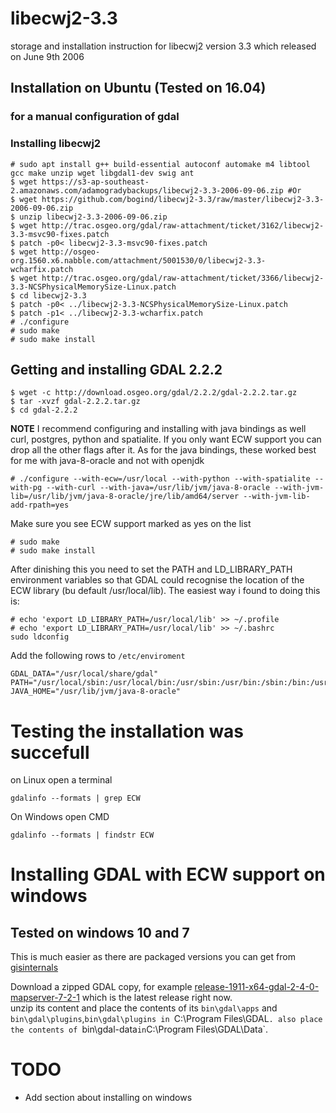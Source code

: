 # libecwj2-3.3
storage and installation instruction for libecwj2 version 3.3 which released on June 9th 2006

## Installation on Ubuntu (Tested on 16.04)
### for a manual configuration of gdal
### Installing libecwj2
```
# sudo apt install g++ build-essential autoconf automake m4 libtool gcc make unzip wget libgdal1-dev swig ant
$ wget https://s3-ap-southeast-2.amazonaws.com/adamogradybackups/libecwj2-3.3-2006-09-06.zip #Or
$ wget https://github.com/bogind/libecwj2-3.3/raw/master/libecwj2-3.3-2006-09-06.zip
$ unzip libecwj2-3.3-2006-09-06.zip
$ wget http://trac.osgeo.org/gdal/raw-attachment/ticket/3162/libecwj2-3.3-msvc90-fixes.patch
$ patch -p0< libecwj2-3.3-msvc90-fixes.patch
$ wget http://osgeo-org.1560.x6.nabble.com/attachment/5001530/0/libecwj2-3.3-wcharfix.patch
$ wget http://trac.osgeo.org/gdal/raw-attachment/ticket/3366/libecwj2-3.3-NCSPhysicalMemorySize-Linux.patch
$ cd libecwj2-3.3
$ patch -p0< ../libecwj2-3.3-NCSPhysicalMemorySize-Linux.patch
$ patch -p1< ../libecwj2-3.3-wcharfix.patch
# ./configure
# sudo make
# sudo make install
```

## Getting and installing GDAL 2.2.2
```
$ wget -c http://download.osgeo.org/gdal/2.2.2/gdal-2.2.2.tar.gz
$ tar -xvzf gdal-2.2.2.tar.gz
$ cd gdal-2.2.2
```
**NOTE** I recommend configuring and installing with java bindings as well curl, postgres, python and spatialite.
If you only want ECW support you can drop all the other flags after it.
As for the java bindings, these worked best for me with java-8-oracle and not with openjdk
```
# ./configure --with-ecw=/usr/local --with-python --with-spatialite --with-pg --with-curl --with-java=/usr/lib/jvm/java-8-oracle --with-jvm-lib=/usr/lib/jvm/java-8-oracle/jre/lib/amd64/server --with-jvm-lib-add-rpath=yes
```
Make sure you see ECW support marked as yes on the list
```
# sudo make
# sudo make install
```
After dinishing this you need to set the PATH and LD_LIBRARY_PATH environment variables so that GDAL could recognise the location of the ECW library (bu default /usr/local/lib).
The easiest way i found to doing this is:
```
# echo 'export LD_LIBRARY_PATH=/usr/local/lib' >> ~/.profile
# echo 'export LD_LIBRARY_PATH=/usr/local/lib' >> ~/.bashrc
sudo ldconfig
```
Add the following rows to `/etc/enviroment`
```
GDAL_DATA="/usr/local/share/gdal"
PATH="/usr/local/sbin:/usr/local/bin:/usr/sbin:/usr/bin:/sbin:/bin:/usr/games:/usr/local/games"
JAVA_HOME="/usr/lib/jvm/java-8-oracle"
```

# Testing the installation was succefull
on Linux open a terminal
```
gdalinfo --formats | grep ECW
```
On Windows open CMD
```
gdalinfo --formats | findstr ECW
```
# Installing GDAL with ECW support on windows
## Tested on windows 10 and 7

This is much easier as there are packaged versions you can get from [gisinternals](https://www.gisinternals.com/archive.php)

Download a zipped GDAL copy, 
for example [release-1911-x64-gdal-2-4-0-mapserver-7-2-1](https://www.gisinternals.com/query.html?content=filelist&file=release-1911-x64-gdal-2-4-0-mapserver-7-2-1.zip) which is the latest release right now.  
unzip its content and place the contents of its `bin\gdal\apps` and `bin\gdal\plugins`,`bin\gdal\plugins in `C:\Program Files\GDAL`.
also place the contents of `bin\gdal-data` in `C:\Program Files\GDAL\Data`.  








# TODO
 -  Add section about installing on windows
